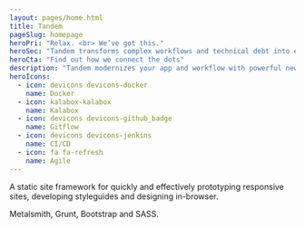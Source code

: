 ```yaml
---
layout: pages/home.html
title: Tandem
pageSlug: homepage
heroPri: "Relax. <br> We’ve got this."
heroSec: "Tandem transforms complex workflows and technical debt into elegant web applications that solve your organization’s biggest problems."
heroCta: "Find out how we connect the dots"
description: "Tandem modernizes your app and workflow with powerful new tools like Docker and Kalabox while streamlining your process with agile methodologies. Future-proof your biz and develop faster, better, and more profitably."
heroIcons:
  - icon: devicons devicons-docker
    name: Docker
  - icon: kalabox-kalabox
    name: Kalabox
  - icon: devicons devicons-github_badge
    name: Gitflow
  - icon: devicons devicons-jenkins
    name: CI/CD
  - icon: fa fa-refresh
    name: Agile
---
```

A static site framework for quickly and effectively prototyping responsive sites, developing styleguides and designing in-browser.


Metalsmith, Grunt, Bootstrap and SASS.
